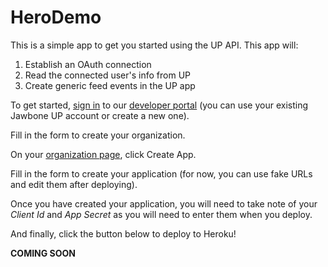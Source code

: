 # HeroDemo

This is a simple app to get you started using the UP API. This app will:
1.  Establish an OAuth connection
2.  Read the connected user's info from UP
3.  Create generic feed events in the UP app

To get started, [sign in](https://jawbone.com/up/developer/auth/login) to our [developer portal](https://jawbone.com/up/developer) (you can use your existing Jawbone UP account or create a new one).

Fill in the form to create your organization.

On your [organization page](https://jawbone.com/up/developer/account/), click Create App.

Fill in the form to create your application (for now, you can use fake URLs and edit them after deploying).

Once you have created your application, you will need to take note of your *Client Id* and *App Secret* as you will need to enter them when you deploy.

And finally, click the button below to deploy to Heroku!

**COMING SOON**
